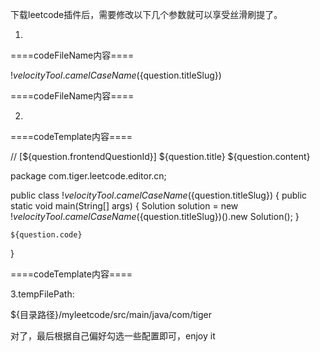 下载leetcode插件后，需要修改以下几个参数就可以享受丝滑刷提了。

1.
====codeFileName内容====

$!velocityTool.camelCaseName(${question.titleSlug})

====codeFileName内容====

2.
====codeTemplate内容====

// [${question.frontendQuestionId}] ${question.title}
${question.content}

package com.tiger.leetcode.editor.cn;

public class $!velocityTool.camelCaseName(${question.titleSlug}) {
	public static void main(String[] args) {
		Solution solution = new $!velocityTool.camelCaseName(${question.titleSlug})().new Solution();
	}

    ${question.code}
}

====codeTemplate内容====

3.tempFilePath:

${目录路径}/myleetcode/src/main/java/com/tiger

对了，最后根据自己偏好勾选一些配置即可，enjoy it



